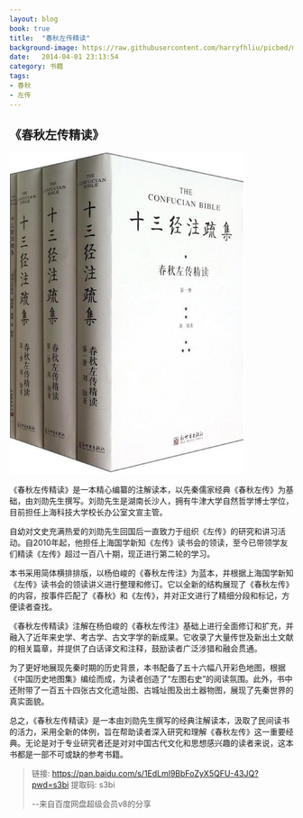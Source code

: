 ```yaml
---
layout: blog
book: true
title:  "春秋左传精读"
background-image: https://raw.githubusercontent.com/harryfhliu/picbed/master/img/202310310015622.png
date:   2014-04-01 23:13:54
category: 书籍
tags:
- 春秋
- 左传
---
```


## 《春秋左传精读》

![](https://raw.githubusercontent.com/harryfhliu/picbed/master/img/202310310015622.png)

《春秋左传精读》是一本精心编纂的注解读本，以先秦儒家经典《春秋左传》为基础，由刘勋先生撰写。刘勋先生是湖南长沙人，拥有牛津大学自然哲学博士学位，目前担任上海科技大学校长办公室文宣主管。

自幼对文史充满热爱的刘勋先生回国后一直致力于组织《左传》的研究和讲习活动。自2010年起，他担任上海国学新知《左传》读书会的领读，至今已带领学友们精读《左传》超过一百八十期，现正进行第二轮的学习。

本书采用简体横排排版，以杨伯峻的《春秋左传注》为蓝本，并根据上海国学新知《左传》读书会的领读讲义进行整理和修订。它以全新的结构展现了《春秋左传》的内容，按事件匹配了《春秋》和《左传》，并对正文进行了精细分段和标记，方便读者查找。

《春秋左传精读》注解在杨伯峻的《春秋左传注》基础上进行全面修订和扩充，并融入了近年来史学、考古学、古文字学的新成果。它收录了大量传世及新出土文献的相关篇章，并提供了白话译文和注释，鼓励读者广泛涉猎和融会贯通。

为了更好地展现先秦时期的历史背景，本书配备了五十六幅八开彩色地图，根据《中国历史地图集》编绘而成，为读者创造了“左图右史”的阅读氛围。此外，书中还附带了一百五十四张古文化遗址图、古城址图及出土器物图，展现了先秦世界的真实面貌。

总之，《春秋左传精读》是一本由刘勋先生撰写的经典注解读本，汲取了民间读书的活力，采用全新的体例，旨在帮助读者深入研究和理解《春秋左传》这一重要经典。无论是对于专业研究者还是对对中国古代文化和思想感兴趣的读者来说，这本书都是一部不可或缺的参考书籍。


> 链接: https://pan.baidu.com/s/1EdLml9BbFoZyX5QFU-43JQ?pwd=s3bi 提取码: s3bi 
> 
> --来自百度网盘超级会员v8的分享
